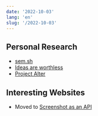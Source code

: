 ```yaml
---
date: '2022-10-03'
lang: 'en'
slug: '/2022-10-03'
---
```


## Personal Research

- [sem.sh](./../.././docs/pages/sem.sh.md)
- [Ideas are worthless](./../.././docs/pages/Ideas%20are%20worthless.md)
- [Project Alter](./../.././docs/pages/Project%20Alter.md)

## Interesting Websites

- Moved to [Screenshot as an API](./../.././docs/pages/Screenshot%20as%20an%20API.md)

<head>
  <html lang="en-US"/>
</head>
